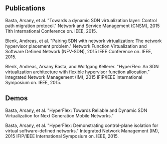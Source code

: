 ## Publications

Basta, Arsany, et al. "Towards a dynamic SDN virtualization layer: Control path migration protocol." Network and Service Management (CNSM), 2015 11th International Conference on. IEEE, 2015.

Blenk, Andreas, et al. "Pairing SDN with network virtualization: The network hypervisor placement problem." Network Function Virtualization and Software Defined Network (NFV-SDN), 2015 IEEE Conference on. IEEE, 2015.

Blenk, Andreas, Arsany Basta, and Wolfgang Kellerer. "HyperFlex: An SDN virtualization architecture with flexible hypervisor function allocation." Integrated Network Management (IM), 2015 IFIP/IEEE International Symposium on. IEEE, 2015.

## Demos

Basta, Arsany, et al. "HyperFlex: Towards Reliable and Dynamic SDN Virtualization for Next Generation Mobile Networks."

Basta, Arsany, et al. "HyperFlex: Demonstrating control-plane isolation for virtual software-defined networks." Integrated Network Management (IM), 2015 IFIP/IEEE International Symposium on. IEEE, 2015.
